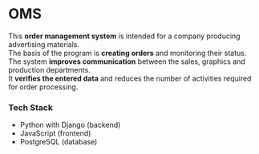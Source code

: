 # OMS

This **order management system** is intended for a company producing advertising materials.\
The basis of the program is **creating orders** and monitoring their status.\
The system **improves communication** between the sales, graphics and production departments.\
It **verifies the entered data** and reduces the number of activities required for order processing.

### Tech Stack

- Python with Django (backend)
- JavaScript (frontend)
- PostgreSQL (database)

